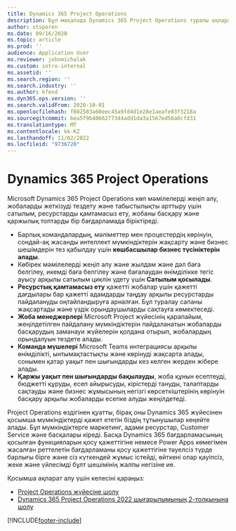 ```yaml
---
title: Dynamics 365 Project Operations
description: Бұл мақалада Dynamics 365 Project Operations туралы ақпарат берілген.
author: stsporen
ms.date: 09/16/2020
ms.topic: article
ms.prod: ''
audience: Application User
ms.reviewer: johnmichalak
ms.custom: intro-internal
ms.assetid: ''
ms.search.region: ''
ms.search.industry: ''
ms.author: kfend
ms.dyn365.ops.version: ''
ms.search.validFrom: 2020-10-01
ms.openlocfilehash: f802583a60eec45a9fd4d1e28e1aeafe03f3218a
ms.sourcegitcommit: bea5f9b4066277344add1da3a1567ed56a0cfd31
ms.translationtype: MT
ms.contentlocale: kk-KZ
ms.lasthandoff: 11/02/2022
ms.locfileid: "9736720"
---
```

# <a name="dynamics-365-project-operations"></a>Dynamics 365 Project Operations

Microsoft Dynamics 365 Project Operations көп мәмілелерді жеңіп алу, жобаларды жеткізуді тездету және табыстылықты арттыру үшін сатылым, ресурстарды қамтамасыз ету, жобаны басқару және қаржылық топтарды бір бағдарламада біріктіреді.

-   Барлық командалардың, мәліметтер мен процестердің көрінуін, сондай-ақ жасанды интеллект мүмкіндіктерін жақсарту және бизнес шешімдерін тез қабылдау үшін **көшбасшылар бизнес түсініктерін алады**.
-   Көбірек мәмілелерді жеңіп алу және жылдам және дәл баға белгілеу, икемді баға белгілеу және бағалаудан өнімділікке тегіс ауысу арқылы сатылым циклін үдету үшін **Сатылым қосылады**.
-   **Ресурстық қамтамасыз ету** қажетті жобалар үшін қажетті дағдылары бар қажетті адамдарды таңдау арқылы ресурстарды пайдалануды оңтайландыруға арналған. Бұл туралау сапаны жақсартады және үздік орындаушыларды сақтауға көмектеседі.
-   **Жоба менеджерлері** Microsoft Project жүйесінің қарапайым, жеңілдетілген пайдалану мүмкіндіктерін пайдаланатын жобаларды басқарудың заманауи жүйелерін қолдана отырып, жобалардың орындалуын тездете алады.
-   **Команда мүшелері** Microsoft Teams интеграциясы арқылы өнімділікті, ынтымақтастықты және көрінуді жақсарта алады, сонымен қатар уақыт пен шығындарды кез келген жерден жібере алады.
-   **Қаржы уақыт пен шығындарды бақылауды**, жоба құнын есептеуді, бюджетті құруды, есеп айырысуды, кірістерді тануды, талаптарды сақтауды және бизнес жұмысының негізгі көрсеткіштерінің көрінуін басқару арқылы жобаларды есепке алуды жеңілдетеді.

Project Operations өздігінен қуатты, бірақ оны Dynamics 365 жүйесінен қосымша мүмкіндіктерді қажет ететін біздің тұтынушылар кеңейте алады. Бұл мүмкіндіктерге маркетинг, адами ресурстар, Customer Service және басқалары кіреді. Басқа Dynamics 365 бағдарламасының қосылған функцияларын қосу қажеттігіне немесе Power Apps көмегімен жасалған реттелетін бағдарламаны қосу қажеттігіне тәуелсіз түрде барлығы бірге және сіз күткендей жұмыс істейді, өйткені олар қауіпсіз, жеке және үйлесімді бұлт шешімінің жалпы негізіне ие.

Қосымша ақпарат алу үшін келесіні қараңыз:

- [Project Operations жүйесіне шолу](https://dynamics.microsoft.com/en-us/project-operations/overview/)
- [Dynamics 365 Project Operations 2022 шығарылымының 2-толқынына шолу](/dynamics365-release-plan/2022wave2/finance-operations/dynamics365-project-operations/)


[!INCLUDE[footer-include](includes/footer-banner.md)]

